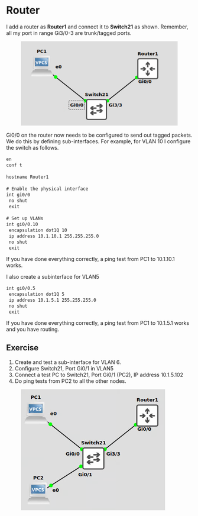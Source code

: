 # Router

I add a router as **Router1** and connect it to **Switch21** as shown. Remember, all my port in range Gi3/0-3 are trunk/tagged ports.

<figure><img src="../../.gitbook/assets/image.png" alt=""><figcaption></figcaption></figure>

Gi0/0 on the router now needs to be configured to send out tagged packets. We do this by defining sub-interfaces. For example, for VLAN 10 I configure the switch as follows.

```
en
conf t

hostname Router1

# Enable the physical interface
int gi0/0
 no shut
 exit

# Set up VLANs
int gi0/0.10
 encapsulation dot1Q 10 
 ip address 10.1.10.1 255.255.255.0
 no shut
 exit

```

If you have done everything correctly, a ping test from PC1 to 10.1.10.1 works.

I also create a subinterface for VLAN5

```
int gi0/0.5
 encapsulation dot1Q 5
 ip address 10.1.5.1 255.255.255.0
 no shut
 exit
```

If you have done everything correctly, a ping test from PC1 to 10.1.5.1 works and you have routing.

## Exercise

1. Create and test a sub-interface for VLAN 6.
2. Configure Switch21, Port Gi0/1 in VLAN5
3. Connect a test PC to Switch21, Port Gi0/1 (PC2), IP address 10.1.5.102
4. Do ping tests from PC2 to all the other nodes.

<figure><img src="../../.gitbook/assets/image (1).png" alt=""><figcaption></figcaption></figure>
